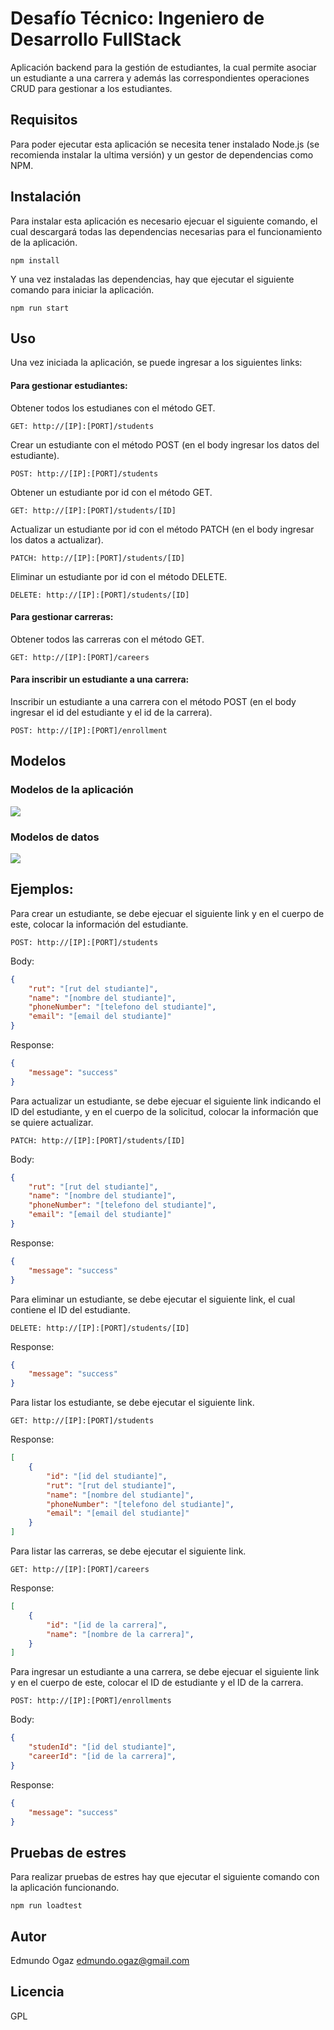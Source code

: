 # Desafío Técnico: Ingeniero de Desarrollo FullStack

Aplicación backend para la gestión de estudiantes, la cual permite asociar un estudiante a una carrera y además las correspondientes operaciones CRUD para gestionar a los estudiantes.

## Requisitos

Para poder ejecutar esta aplicación se necesita tener instalado Node.js (se recomienda instalar la ultima versión) y un gestor de dependencias como NPM.

## Instalación

Para instalar esta aplicación es necesario ejecuar el siguiente comando, el cual descargará todas las dependencias necesarias para el funcionamiento de la aplicación.

```
npm install
````

Y una vez instaladas las dependencias, hay que ejecutar el siguiente comando para iniciar la aplicación.

```
npm run start
````

## Uso

Una vez iniciada la aplicación, se puede ingresar a los siguientes links:

#### Para gestionar estudiantes:

Obtener todos los estudianes con el método GET.

```
GET: http://[IP]:[PORT]/students
````

Crear un estudiante con el método POST (en el body ingresar los datos del estudiante).

```
POST: http://[IP]:[PORT]/students
````
 
Obtener un estudiante por id con el método GET.

```
GET: http://[IP]:[PORT]/students/[ID]
````

Actualizar un estudiante por id con el método PATCH (en el body ingresar los datos a actualizar).

```
PATCH: http://[IP]:[PORT]/students/[ID] 
````

Eliminar un estudiante por id con el método DELETE.

````
DELETE: http://[IP]:[PORT]/students/[ID]
````

#### Para gestionar carreras:

Obtener todos las carreras con el método GET.

````
GET: http://[IP]:[PORT]/careers
````

#### Para inscribir un estudiante a una carrera:

Inscribir un estudiante a una carrera con el método POST (en el body ingresar el id del estudiante y el id de la carrera).

````
POST: http://[IP]:[PORT]/enrollment 
````

## Modelos

### Modelos de la aplicación
![](/diagrams/diagramClass.png)

### Modelos de datos

![](/diagrams/iacc.db.png)

## Ejemplos:

Para crear un estudiante, se debe ejecuar el siguiente link y en el cuerpo de este, colocar la información del estudiante.


```
POST: http://[IP]:[PORT]/students
````

Body:

```json
{   
    "rut": "[rut del studiante]",
    "name": "[nombre del studiante]",
    "phoneNumber": "[telefono del studiante]",
    "email": "[email del studiante]"
}
```

Response:

```json
{
    "message": "success"
}
```

Para actualizar un estudiante, se debe ejecuar el siguiente link indicando el ID del estudiante, y en el cuerpo de la solicitud, colocar la información que se quiere actualizar.

```
PATCH: http://[IP]:[PORT]/students/[ID]
````

Body:

```json
{   
    "rut": "[rut del studiante]",
    "name": "[nombre del studiante]",
    "phoneNumber": "[telefono del studiante]",
    "email": "[email del studiante]"
}
```

Response:

```json
{
    "message": "success"
}
```

Para eliminar un estudiante, se debe ejecutar el siguiente link, el cual contiene el ID del estudiante.

```
DELETE: http://[IP]:[PORT]/students/[ID]
```

Response:

```json
{
    "message": "success"
}
```

Para listar los estudiante, se debe ejecutar el siguiente link.

```
GET: http://[IP]:[PORT]/students
```

Response:

```json
[
    {   
        "id": "[id del studiante]",
        "rut": "[rut del studiante]",
        "name": "[nombre del studiante]",
        "phoneNumber": "[telefono del studiante]",
        "email": "[email del studiante]"
    }
]
```

Para listar las carreras, se debe ejecutar el siguiente link.

```
GET: http://[IP]:[PORT]/careers
```

Response:

```json
[
    {
        "id": "[id de la carrera]",
        "name": "[nombre de la carrera]",
    }
]
```
Para ingresar un estudiante a una carrera, se debe ejecuar el siguiente link y en el cuerpo de este, colocar el ID de estudiante y el ID de la carrera.

```
POST: http://[IP]:[PORT]/enrollments
```

Body:

```json
{   
    "studenId": "[id del studiante]",
    "careerId": "[id de la carrera]",
}
```

Response:

```json
{
    "message": "success"
}
```
## Pruebas de estres

Para realizar pruebas de estres hay que ejecutar el siguiente comando con la aplicación funcionando.

```
npm run loadtest
```

## Autor

Edmundo Ogaz
edmundo.ogaz@gmail.com

## Licencia

GPL